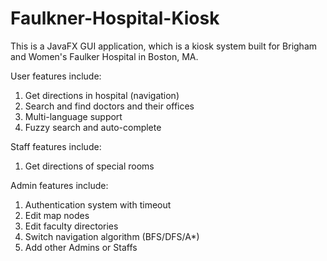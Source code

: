 # Faulkner-Hospital-Kiosk

This is a JavaFX GUI application, which is a kiosk system built for Brigham and Women's Faulker Hospital in Boston, MA.

User features include:

1. Get directions in hospital (navigation)
2. Search and find doctors and their offices
3. Multi-language support
4. Fuzzy search and auto-complete

Staff features include:

1. Get directions of special rooms

Admin features include:

1. Authentication system with timeout
2. Edit map nodes
3. Edit faculty directories
4. Switch navigation algorithm (BFS/DFS/A*)
5. Add other Admins or Staffs
